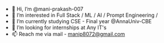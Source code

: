- 👋 Hi, I’m @mani-prakash-007
- 👀 I’m interested in Full Stack / ML / AI / Prompt Engineering / 
- 🌱 I’m currently studying CSE - Final year @AnnaUniv-CBE 
- 💞️ I’m looking for internships at Any IT's
- 📫 Reach me via mail - manip8072@gmail.com

<!---
mani-prakash-007/mani-prakash-007 is a ✨ special ✨ repository because its `README.md` (this file) appears on your GitHub profile.
You can click the Preview link to take a look at your changes.
--->
